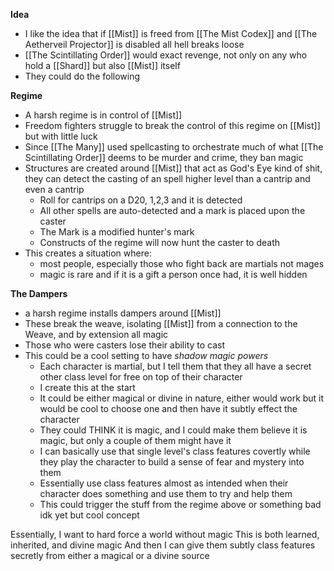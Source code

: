 **Idea**
- I like the idea that if [[Mist]] is freed from [[The Mist Codex]] and [[The Aetherveil Projector]] is disabled all hell breaks loose
- [[The Scintillating Order]] would exact revenge, not only on any who hold a [[Shard]] but also [[Mist]] itself
- They could do the following

**Regime**
- A harsh regime is in control of [[Mist]]
- Freedom fighters struggle to break the control of this regime on [[Mist]] but with little luck
- Since [[The Many]] used spellcasting to orchestrate much of what [[The Scintillating Order]] deems to be murder and crime, they ban magic
- Structures are created around [[Mist]] that act as God's Eye kind of shit, they can detect the casting of an spell higher level than a cantrip and even a cantrip
	- Roll for cantrips on a D20, 1,2,3 and it is detected
	- All other spells are auto-detected and a mark is placed upon the caster
	- The Mark is a modified hunter's mark
	- Constructs of the regime will now hunt the caster to death
- This creates a situation where:
	- most people, especially those who fight back are martials not mages
	- magic is rare and if it is a gift a person once had, it is well hidden 

**The Dampers**
- a harsh regime installs dampers around [[Mist]]
- These break the weave, isolating [[Mist]] from a connection to the Weave, and by extension all magic
- Those who were casters lose their ability to cast
- This could be a cool setting to have *shadow magic powers*
	- Each character is martial, but I tell them that they all have a secret other class level for free on top of their character
	- I create this at the start
	- It could be either magical or divine in nature, either would work but it would be cool to choose one and then have it subtly effect the character 
	- They could THINK it is magic, and I could make them believe it is magic, but only a couple of them might have it
	- I can basically use that single level's class features covertly while they play the character to build a sense of fear and mystery into them
	- Essentially use class features almost as intended when their character does something and use them to try and help them
	- This could trigger the stuff from the regime above or something bad idk yet but cool concept

Essentially, I want to hard force a world without magic
This is both learned, inherited, and divine magic
And then I can give them subtly class features secretly from either a magical or a divine source